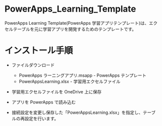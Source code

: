 # PowerApps_Learning_Template

PowerApps Learning Template(PowerApps 学習アプリテンプレート)は、エクセルテーブルを元に学習アプリを開発するためのテンプレートです。

# インストール手順

- ファイルダウンロード
  - PowerApps ラーニングアプリ.msapp - PowerApps テンプレート
  - PowerAppsLearning.xlsx - 学習用エクセルファイル
 
- 学習用エクセルファイルを OneDrive 上に保存

- アプリを PowerApps で読み込む

- 接続設定を変更し保存した「PowerAppsLearning.xlsx」を指定し、テーブルの再設定を行います。

